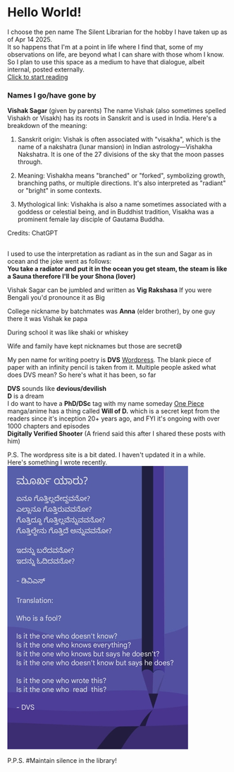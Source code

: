 # Hello World!

I choose the pen name The Silent Librarian for the hobby I have taken up as of Apr 14 2025.  
It so happens that I'm at a point in life where I find that, some of my observations on life, are beyond what I can share with those whom I know.   
So I plan to use this space as a medium to have that dialogue, albeit internal, posted externally.  
[Click to start reading](https://vishaksagar.github.io/DVS/#path=2025%2FApril)

### Names I go/have gone by
**Vishak Sagar** (given by parents)
The name Vishak (also sometimes spelled Vishakh or Visakh) has its roots in Sanskrit and is used in India. Here's a breakdown of the meaning:

1. Sanskrit origin:
Vishak is often associated with "visakha", which is the name of a nakshatra (lunar mansion) in Indian astrology—Vishakha Nakshatra. It is one of the 27 divisions of the sky that the moon passes through.

2. Meaning: Vishakha means "branched" or "forked", symbolizing growth, branching paths, or multiple directions. It's also interpreted as "radiant" or "bright" in some contexts.

3. Mythological link:
Vishakha is also a name sometimes associated with a goddess or celestial being, and in Buddhist tradition, Visakha was a prominent female lay disciple of Gautama Buddha.

Credits: ChatGPT

##  
I used to use the interpretation as radiant as in the sun and Sagar as in ocean and the joke went as follows:  
**You take a radiator and put it in the ocean you get steam, the steam is like a Sauna therefore I'll be your Shona (lover)**

Vishak Sagar can be jumbled and written as **Vig Rakshasa**
If you were Bengali you'd pronounce it as Big

College nickname by batchmates was **Anna** (elder brother), by one guy there it was Vishak ke papa  

During school it was like shaki or whiskey  

Wife and family have kept nicknames but those are secret😅

My pen name for writing poetry is **DVS** [Wordpress](https://dvsvishak.wordpress.com/). The blank piece of paper with an infinity pencil is taken from it. Multiple people asked what does DVS mean? So here's what it has been, so far

**DVS** sounds like **devious/devilish**   
**D** is a dream  
I do want to have a **PhD/DSc** tag with my name someday
[One Piece](https://en.wikipedia.org/wiki/One_Piece) manga/anime has a thing called **Will of D.** which is a secret kept from the readers since it's inception 20+ years ago, and FYI it's ongoing with over 1000 chapters and episodes  
**Digitally Verified Shooter** (A friend said this after I shared these posts with him)  

P.S. The wordpress site is a bit dated. I haven't updated it in a while.  
Here's something I wrote recently.  
![Who is a fool?](./poem_latest.jpg)

P.P.S.
#Maintain silence in the library!
